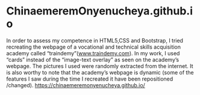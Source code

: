 # ChinaemeremOnyenucheya.github.io
In order to assess my competence in HTML5,CSS and Bootstrap, I tried recreating the webpage of a vocational and technical skills acquisition academy called “traindemy”(www.traindemy.com). In my work, I used “cards” instead of the “image-text overlay” as seen on the academy’s webpage. The pictures I used were randomly extracted from the internet. It is also worthy to note that the academy’s webpage is dynamic (some of the features I saw during the time I recreated it have been repositioned /changed).
https://chinaemeremonyenucheya.github.io/
